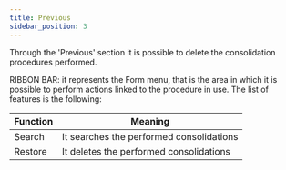 ```yaml
---
title: Previous
sidebar_position: 3
---
```


Through the 'Previous' section it is possible to delete the consolidation procedures performed.

RIBBON BAR: it represents the Form menu, that is the area in which it is possible to perform actions linked to the procedure in use. The list of features is the following:



| Function | Meaning |
| --- | --- |
| Search | It searches the performed consolidations |
| Restore | It deletes the performed consolidations  |






